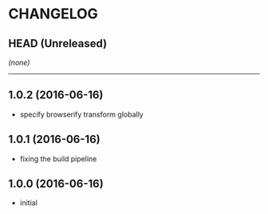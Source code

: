 CHANGELOG
=========

## HEAD (Unreleased)
_(none)_

--------------------

## 1.0.2 (2016-06-16)
* specify browserify transform globally

## 1.0.1 (2016-06-16)
* fixing the build pipeline

## 1.0.0 (2016-06-16)
* initial

